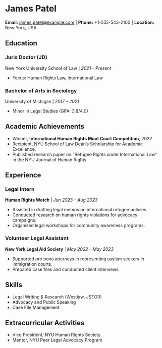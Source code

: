 # **James Patel**
**Email:** james.patel@example.com | **Phone:** +1-555-543-2100 | **Location:** New York, USA  

## **Education**  
### **Juris Doctor (JD)**  
New York University School of Law | *2021 – Present*  
- Focus: Human Rights Law, International Law  

### **Bachelor of Arts in Sociology**  
University of Michigan | *2017 – 2021*  
- Minor in Legal Studies (GPA: 3.8/4.0)  

## **Academic Achievements**  
- Winner, **International Human Rights Moot Court Competition**, 2022  
- Recipient, NYU School of Law Dean’s Scholarship for Academic Excellence.  
- Published research paper on “Refugee Rights under International Law” in the NYU Journal of Human Rights.  

## **Experience**  
### **Legal Intern**  
**Human Rights Watch** | *Jun 2023 – Aug 2023*  
- Assisted in drafting legal memos on international refugee policies.  
- Conducted research on human rights violations for advocacy campaigns.  
- Organized legal workshops for community awareness programs.  

### **Volunteer Legal Assistant**  
**New York Legal Aid Society** | *May 2022 – May 2023*  
- Supported pro bono attorneys in representing asylum seekers in immigration courts.  
- Prepared case files and conducted client interviews.  

## **Skills**  
- Legal Writing & Research (Westlaw, JSTOR)  
- Advocacy and Public Speaking  
- Case File Management  

## **Extracurricular Activities**  
- Vice President, NYU Human Rights Society  
- Mentor, NYU Peer Legal Advocacy Program  
